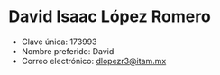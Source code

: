 # David Isaac López Romero
* Clave única: 173993
* Nombre preferido: David
* Correo electrónico: dlopezr3@itam.mx
